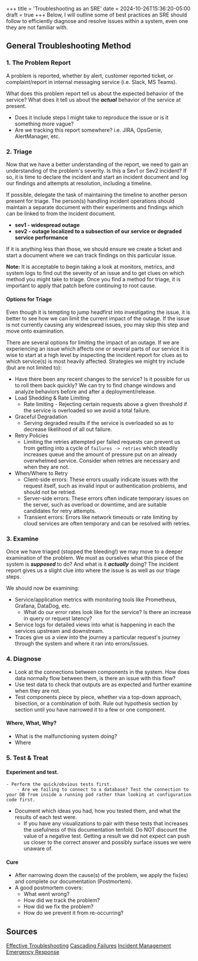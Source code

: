 +++
title = 'Troubleshooting as an SRE'
date = 2024-10-26T15:36:20-05:00
draft = true
+++
Below, I will outline some of best practices an SRE should follow to efficiently diagnose and resolve issues within a system, even one they are not familiar with.

## General Troubleshooting Method
### 1. The Problem Report

A problem is reported, whether by alert, customer reported ticket, or complaint/report in internal messaging service (i.e. Slack, MS Teams).

What does this problem report tell us about the expected behavior of the service? What does it tell us about the ***actual*** behavior of the service at present.
- Does it include steps I might take to reproduce the issue or is it something more vague?
- Are we tracking this report somewhere? i.e. JIRA, OpsGenie, AlertManager, etc.

### 2. Triage
Now that we have a better understanding of the report, we need to gain an understanding of the problem's severity. Is this a Sev1 or Sev2 incident? If so, it is time to declare the incident and start an incident document and log our findings and attempts at resolution, including a timeline.

If possible, delegate the task of maintaining the timeline to another person present for triage. The person(s) handling incident operations should maintain a separate document with their experiments and findings which can be linked to from the incident document.
- **sev1 - widespread outage**
- **sev2 - outage localized to a subsection of our service or degraded service performance**

If it is anything less than those, we should ensure we create a ticket and start a document where we can track findings on this particular issue.

**Note:** It is acceptable to begin taking a look at monitors, metrics, and system logs to find out the severity of an issue and to get clues on which method you might take to triage. Once you find a method for triage, it is important to apply that patch before continuing to root cause.

#### Options for Triage
Even though it is tempting to jump headfirst into investigating the issue, it is better to see how we can limit the current impact of the outage. If the issue is not currently causing any widespread issues, you may skip this step and move onto examination.

There are several options for limiting the impact of an outage. If we are experiencing an issue which affects one or several parts of our service it is wise to start at a high level by inspecting the incident report for clues as to which service(s) is most heavily affected. Strategies we might try include (but are not limited to):

- Have there been any recent changes to the service? Is it possible for us to roll them back quickly? We can try to find change windows and analyze behaviors before and after a deployment/release.
- Load Shedding & Rate Limiting
    - Rate limiting - Rejecting certain requests above a given threshold if the service is overloaded so we avoid a total failure.
- Graceful Degradation 
    - Serving degraded results if the service is overloaded so as to decrease likelihood of all out failure.
- Retry Policies
    - Limiting the retries attempted per failed requests can prevent us from getting into a cycle of `failures -> retries` which steadily increases queue and the amount of pressure put on an already overwhelmed service. Consider when retries are necessary and when they are not.
- When/Where to Retry
    - Client-side errors: These errors usually indicate issues with the request itself, such as invalid input or authentication problems, and should not be retried.
    - Server-side errors: These errors often indicate temporary issues on the server, such as overload or downtime, and are suitable candidates for retry attempts.
    - Transient errors: Errors like network timeouts or rate limiting by cloud services are often temporary and can be resolved with retries.

### 3. Examine
Once we have triaged (stopped the bleeding!) we may move to a deeper examination of the problem. We must as ourselves what this piece of the system is ***supposed*** to do? And what is it ***actually*** doing? The incident report gives us a slight clue into where the issue is as well as our triage steps.

We should now be examining:
- Service/application metrics with monitoring tools like Prometheus, Grafana, DataDog, etc. 
    - What do our error rates look like for the service? Is there an increase in query or request latency?
- Service logs for detailed views into what is happening in each the services upstream and downstream.
- Traces give us a view into the journey a particular request's journey through the system and where it ran into errors/issues.

### 4. Diagnose
- Look at the connections between components in the system. How does data normally flow between them, is there an issue with this flow?
- Use test data to check that outputs are as expected and further examine when they are not.
- Test components piece by piece, whether via a top-down approach, bisection, or a combination of both. Rule out hypothesis section by section until you have narrowed it to a few or one component.

#### Where, What, Why?
- What is the malfunctioning system doing?
- Where 

### 5. Test & Treat
#### Experiment and test.
    - Perform the quick/obvious tests first.
        - Are we failing to connect to a database? Test the connection to your DB from inside a running pod rather than looking at configuration code first.
- Document which ideas you had, how you tested them, and what the results of each test were.
    - If you have any visualizations to pair with these tests that increases the usefulness of this documentation tenfold.
Do NOT discount the value of a negative test. Getting a result we did not expect can push us closer to the correct answer and possibly surface issues we were unaware of.

#### Cure
- After narrowing down the cause(s) of the problem, we apply the fix(es) and complete our documentation (Postmortem).
- A good postmortem covers:
    - What went wrong?
    - How did we track the problem?
    - How did we fix the problem?
    - How do we prevent it from re-occurring?

## Sources
[Effective Troubleshooting](https://sre.google/sre-book/effective-troubleshooting/)
[Cascading Failures](https://sre.google/sre-book/addressing-cascading-failures/)
[Incident Management](https://sre.google/sre-book/managing-incidents/)
[Emergency Response](https://sre.google/sre-book/emergency-response/)